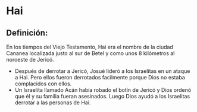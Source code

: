 # Hai

## Definición: 

En los tiempos del Viejo Testamento, Hai era el nombre de la ciudad Cananea localizada justo al sur de Betel y como unos 8 kilómetros al noroeste de Jericó.

* Después de derrotar a Jericó, Josué lideró a los Israelitas en un ataque a Hai. Pero ellos fueron derrotados facilmente porque Dios no estaba complacidos con ellos.
* Un Israelita llamado Acán había robado el botín de Jericó y Dios ordenó que él y su familia fueran asesinados. Luego Dios ayudó a los Israelitas derrotar a las personas de Hai.

